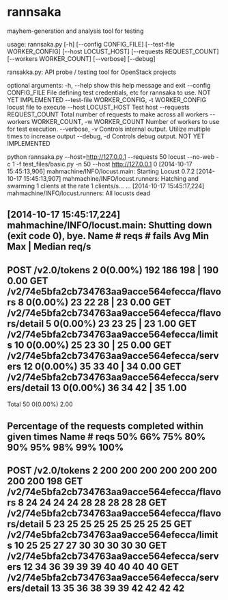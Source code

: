 rannsaka
========

mayhem-generation and analysis tool for testing

usage: rannsaka.py [-h] [--config CONFIG_FILE] [--test-file WORKER_CONFIG]
                   [--host LOCUST_HOST] [--requests REQUEST_COUNT]
                   [--workers WORKER_COUNT] [--verbose] [--debug]

ransakka.py: API probe / testing tool for OpenStack projects

optional arguments:
  -h, --help            show this help message and exit
  --config CONFIG_FILE  File defining test credentials, etc for rannsaka to
                        use. NOT YET IMPLEMENTED
  --test-file WORKER_CONFIG, -t WORKER_CONFIG
                        locust file to execute
  --host LOCUST_HOST    Test host
  --requests REQUEST_COUNT
                        Total number of requests to make across all workers
  --workers WORKER_COUNT, -w WORKER_COUNT
                        Number of workers to use for test execution.
  --verbose, -v         Controls internal output. Utilize multiple times to
                        increase output
  --debug, -d           Controls debug output. NOT YET IMPLEMENTED


python rannsaka.py --host=http://127.0.0.1 --requests 50
locust --no-web -c 1 -f test_files/basic.py -n 50 --host http://127.0.0.1
0
[2014-10-17 15:45:13,906] mahmachine/INFO/locust.main: Starting Locust 0.7.2
[2014-10-17 15:45:13,907] mahmachine/INFO/locust.runners: Hatching and swarming 1 clients at the rate 1 clients/s...
...
[2014-10-17 15:45:17,224] mahmachine/INFO/locust.runners: All locusts dead

[2014-10-17 15:45:17,224] mahmachine/INFO/locust.main: Shutting down (exit code 0), bye.
 Name                                                          # reqs      # fails     Avg     Min     Max  |  Median   req/s
--------------------------------------------------------------------------------------------------------------------------------------------
 POST /v2.0/tokens                                                  2     0(0.00%)     192     186     198  |     190    0.00
 GET /v2/74e5bfa2cb734763aa9acce564efecca/flavors                   8     0(0.00%)      23      22      28  |      23    0.00
 GET /v2/74e5bfa2cb734763aa9acce564efecca/flavors/detail            5     0(0.00%)      23      23      25  |      23    1.00
 GET /v2/74e5bfa2cb734763aa9acce564efecca/limits                   10     0(0.00%)      25      23      30  |      25    0.00
 GET /v2/74e5bfa2cb734763aa9acce564efecca/servers                  12     0(0.00%)      35      33      40  |      34    0.00
 GET /v2/74e5bfa2cb734763aa9acce564efecca/servers/detail           13     0(0.00%)      36      34      42  |      35    1.00
--------------------------------------------------------------------------------------------------------------------------------------------
 Total                                                             50     0(0.00%)                                       2.00

Percentage of the requests completed within given times
 Name                                                           # reqs    50%    66%    75%    80%    90%    95%    98%    99%   100%
--------------------------------------------------------------------------------------------------------------------------------------------
 POST /v2.0/tokens                                                   2    200    200    200    200    200    200    200    200    198
 GET /v2/74e5bfa2cb734763aa9acce564efecca/flavors                    8     24     24     24     24     28     28     28     28     28
 GET /v2/74e5bfa2cb734763aa9acce564efecca/flavors/detail             5     23     25     25     25     25     25     25     25     25
 GET /v2/74e5bfa2cb734763aa9acce564efecca/limits                    10     25     25     27     27     30     30     30     30     30
 GET /v2/74e5bfa2cb734763aa9acce564efecca/servers                   12     34     36     39     39     39     40     40     40     40
 GET /v2/74e5bfa2cb734763aa9acce564efecca/servers/detail            13     35     36     38     39     39     42     42     42     42
--------------------------------------------------------------------------------------------------------------------------------------------
